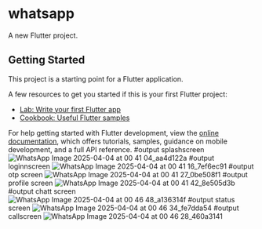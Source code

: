 # whatsapp

A new Flutter project.

## Getting Started

This project is a starting point for a Flutter application.

A few resources to get you started if this is your first Flutter project:

- [Lab: Write your first Flutter app](https://docs.flutter.dev/get-started/codelab)
- [Cookbook: Useful Flutter samples](https://docs.flutter.dev/cookbook)

For help getting started with Flutter development, view the
[online documentation](https://docs.flutter.dev/), which offers tutorials,
samples, guidance on mobile development, and a full API reference.
#output splashscreen
![WhatsApp Image 2025-04-04 at 00 41 04_aa4d122a](https://github.com/user-attachments/assets/cb194605-b64c-4469-b410-0f4b165545cc)
#output loginnscreen
![WhatsApp Image 2025-04-04 at 00 41 16_7ef6ec91](https://github.com/user-attachments/assets/1be08952-fb9b-4cca-8e91-947ff240f116)
#output otp screen
![WhatsApp Image 2025-04-04 at 00 41 27_0be508f1](https://github.com/user-attachments/assets/7a41915d-e1bd-470e-aa9f-c6c30a37f411)
#output profile screen
![WhatsApp Image 2025-04-04 at 00 41 42_8e505d3b](https://github.com/user-attachments/assets/8c1b394d-95fb-4a7b-80af-d46223a0d23c)
#output chatt screen
![WhatsApp Image 2025-04-04 at 00 46 48_a136314f](https://github.com/user-attachments/assets/3f438dae-8dea-4715-b395-4a7a40b81dca)
#output status screen
![WhatsApp Image 2025-04-04 at 00 46 34_fe7dda54](https://github.com/user-attachments/assets/8dae9042-342a-49d1-8430-ae01cf06263a)
#output callscreen
![WhatsApp Image 2025-04-04 at 00 46 28_460a3141](https://github.com/user-attachments/assets/227c62a4-62df-4917-9163-10c964401d6a)





